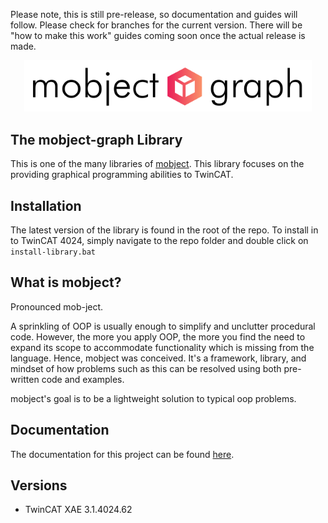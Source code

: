 Please note, this is still pre-release, so documentation and guides will follow. Please check for branches for the current version. There will be "how to make this work" guides coming soon once the actual release is made.

<p align="center">
  <picture>
    <source media="(prefers-color-scheme: dark)" srcset="./docs/images/logo-dark.svg">
    <source media="(prefers-color-scheme: light)" srcset="./docs/images/logo-light.svg">
    <img alt="Mobject logo" img width="460" src="/docs/images/logo-light.svg">
  </picture>
</p>

## The mobject-graph Library

This is one of the many libraries of [mobject](http://mobject.org). This library focuses on the providing graphical programming abilities to TwinCAT.

## Installation

The latest version of the library is found in the root of the repo. To install in to TwinCAT 4024, simply navigate to the repo folder and double click on `install-library.bat`

## What is mobject?

Pronounced mob-ject.

A sprinkling of OOP is usually enough to simplify and unclutter procedural code. However, the more you apply OOP, the more you find the need to expand its scope to accommodate functionality which is missing from the language. Hence, mobject was conceived. It's a framework, library, and mindset of how problems such as this can be resolved using both pre-written code and examples.

mobject's goal is to be a lightweight solution to typical oop problems.

## Documentation

The documentation for this project can be found [here](http://graph.mobject.org/#/).

## Versions

- TwinCAT XAE 3.1.4024.62

